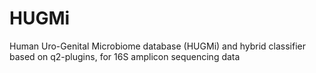 # HUGMi
Human Uro-Genital Microbiome database (HUGMi) and hybrid classifier based on q2-plugins, for 16S amplicon sequencing data
